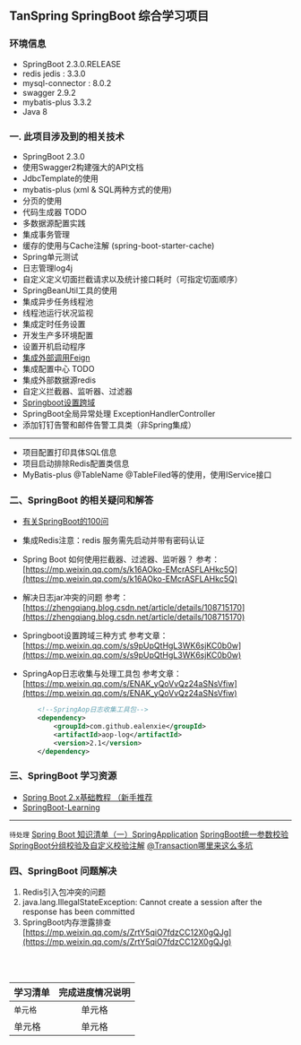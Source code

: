 ## TanSpring SpringBoot 综合学习项目

### 环境信息
- SpringBoot 2.3.0.RELEASE
- redis jedis : 3.3.0
- mysql-connector : 8.0.2
- swagger 2.9.2
- mybatis-plus 3.3.2
- Java 8




### 一. 此项目涉及到的相关技术
 
- SpringBoot 2.3.0
- 使用Swagger2构建强大的API文档
- JdbcTemplate的使用
- mybatis-plus (xml & SQL两种方式的使用)
- 分页的使用
- 代码生成器 TODO
- 多数据源配置实践
- 集成事务管理
- 缓存的使用与Cache注解 (spring-boot-starter-cache)
- Spring单元测试
- 日志管理log4j
- 自定义定义切面拦截请求以及统计接口耗时（可指定切面顺序）
- SpringBeanUtil工具的使用 
- 集成异步任务线程池
- 线程池运行状况监视
- 集成定时任务设置
- 开发生产多环境配置
- 设置开机启动程序
- [集成外部调用Feign](https://blog.csdn.net/catoop/article/details/101011782)
- 集成配置中心 TODO
- 集成外部数据源redis
- 自定义拦截器、监听器、过滤器
- [Springboot设置跨域](https://mp.weixin.qq.com/s/s9pUpQtHgL3WK6sjKC0b0w)
- SpringBoot全局异常处理 ExceptionHandlerController
- 添加钉钉告警和邮件告警工具类（非Spring集成）


---
- 项目配置打印具体SQL信息
- 项目启动排除Redis配置类信息
- MyBatis-plus @TableName @TableFiled等的使用，使用IService接口



### 二、SpringBoot 的相关疑问和解答
- [有关SpringBoot的100问](https://zhengqiang.blog.csdn.net/article/details/108652960)

- 集成Redis注意：redis 服务需先启动并带有密码认证

- Spring Boot 如何使用拦截器、过滤器、监听器？
参考：[https://mp.weixin.qq.com/s/k16AOko-EMcrASFLAHkc5Q](https://mp.weixin.qq.com/s/k16AOko-EMcrASFLAHkc5Q)


- 解决日志jar冲突的问题
 参考：[https://zhengqiang.blog.csdn.net/article/details/108715170](https://zhengqiang.blog.csdn.net/article/details/108715170)
 
 
 - Springboot设置跨域三种方式
 参考文章：[https://mp.weixin.qq.com/s/s9pUpQtHgL3WK6sjKC0b0w](https://mp.weixin.qq.com/s/s9pUpQtHgL3WK6sjKC0b0w)
 
 - SpringAop日志收集与处理工具包
 参考文章：[https://mp.weixin.qq.com/s/ENAK_yQoVvQz24aSNsVfiw](https://mp.weixin.qq.com/s/ENAK_yQoVvQz24aSNsVfiw)
 ```xml
        <!--SpringAop日志收集工具包-->
        <dependency>
            <groupId>com.github.ealenxie</groupId>
            <artifactId>aop-log</artifactId>
            <version>2.1</version>
        </dependency>
```
 

### 三、SpringBoot 学习资源

 - [Spring Boot 2.x基础教程 （新手推荐](http://blog.didispace.com/spring-boot-learning-2x/)
 - [SpringBoot-Learning](https://github.com/dyc87112/SpringBoot-Learning/tree/master/2.1.x)
 ---
 `待处理`
[Spring Boot 知识清单（一）SpringApplication](https://developer.aliyun.com/article/773194?utm_content=g_1000186051)
[SpringBoot统一参数校验](https://developer.aliyun.com/article/772482?spm=a2c6h.12873639.0.0.4ccf236696yB99)
[SpringBoot分组校验及自定义校验注解](https://developer.aliyun.com/article/773001?utm_content=g_1000186050)
[@Transaction哪里来这么多坑](https://mp.weixin.qq.com/s/NjYsZu8vRvajWNrPCtLeFg)


### 四、SpringBoot 问题解决
1. Redis引入包冲突的问题 
2. java.lang.IllegalStateException: Cannot create a session after the response has been committed
3. SpringBoot内存泄露排查 [https://mp.weixin.qq.com/s/ZrtY5qiO7fdzCC12X0gQJg](https://mp.weixin.qq.com/s/ZrtY5qiO7fdzCC12X0gQJg)


<br><br>

|  学习清单   | 完成进度情况说明  |
|  ----  | :----:  |
| `单元格`  | 单元格 |
| 单元格  | 单元格 |


